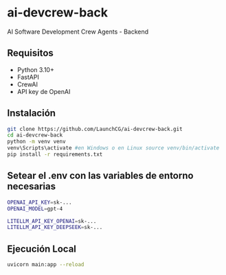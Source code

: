 # ai-devcrew-back
AI Software Development Crew Agents - Backend

## Requisitos

- Python 3.10+
- FastAPI
- CrewAI
- API key de OpenAI

## Instalación

```bash
git clone https://github.com/LaunchCG/ai-devcrew-back.git
cd ai-devcrew-back
python -m venv venv
venv\Scripts\activate #en Windows o en Linux source venv/bin/activate  # 
pip install -r requirements.txt
```

## Setear el .env con las variables de entorno necesarias
```bash
OPENAI_API_KEY=sk-...
OPENAI_MODEL=gpt-4

LITELLM_API_KEY_OPENAI=sk-...
LITELLM_API_KEY_DEEPSEEK=sk-...
```

## Ejecución Local
```bash
uvicorn main:app --reload
```
